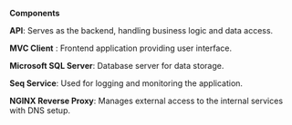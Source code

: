 **Components**

**API**: Serves as the backend, handling business logic and data access.

**MVC Client** : Frontend application providing user interface.

**Microsoft SQL Server**: Database server for data storage.

**Seq Service**: Used for logging and monitoring the application.

**NGINX Reverse Proxy**: Manages external access to the internal services with DNS setup.
